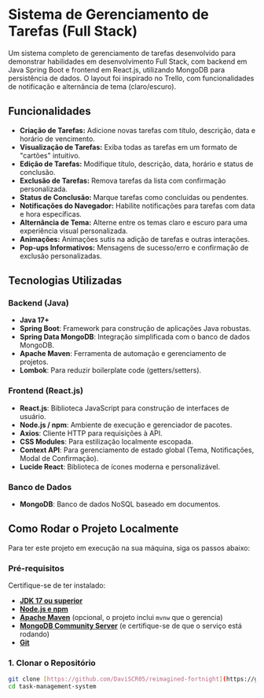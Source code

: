 # Sistema de Gerenciamento de Tarefas (Full Stack)

Um sistema completo de gerenciamento de tarefas desenvolvido para demonstrar habilidades em desenvolvimento Full Stack, com backend em Java Spring Boot e frontend em React.js, utilizando MongoDB para persistência de dados. O layout foi inspirado no Trello, com funcionalidades de notificação e alternância de tema (claro/escuro).

## Funcionalidades

* **Criação de Tarefas:** Adicione novas tarefas com título, descrição, data e horário de vencimento.
* **Visualização de Tarefas:** Exiba todas as tarefas em um formato de "cartões" intuitivo.
* **Edição de Tarefas:** Modifique título, descrição, data, horário e status de conclusão.
* **Exclusão de Tarefas:** Remova tarefas da lista com confirmação personalizada.
* **Status de Conclusão:** Marque tarefas como concluídas ou pendentes.
* **Notificações do Navegador:** Habilite notificações para tarefas com data e hora específicas.
* **Alternância de Tema:** Alterne entre os temas claro e escuro para uma experiência visual personalizada.
* **Animações:** Animações sutis na adição de tarefas e outras interações.
* **Pop-ups Informativos:** Mensagens de sucesso/erro e confirmação de exclusão personalizadas.

## Tecnologias Utilizadas

### Backend (Java)
* **Java 17+**
* **Spring Boot**: Framework para construção de aplicações Java robustas.
* **Spring Data MongoDB**: Integração simplificada com o banco de dados MongoDB.
* **Apache Maven**: Ferramenta de automação e gerenciamento de projetos.
* **Lombok**: Para reduzir boilerplate code (getters/setters).

### Frontend (React.js)
* **React.js**: Biblioteca JavaScript para construção de interfaces de usuário.
* **Node.js / npm**: Ambiente de execução e gerenciador de pacotes.
* **Axios**: Cliente HTTP para requisições à API.
* **CSS Modules**: Para estilização localmente escopada.
* **Context API**: Para gerenciamento de estado global (Tema, Notificações, Modal de Confirmação).
* **Lucide React**: Biblioteca de ícones moderna e personalizável.

### Banco de Dados
* **MongoDB**: Banco de dados NoSQL baseado em documentos.

## Como Rodar o Projeto Localmente

Para ter este projeto em execução na sua máquina, siga os passos abaixo:

### Pré-requisitos

Certifique-se de ter instalado:
* [**JDK 17 ou superior**](https://www.oracle.com/java/technologies/downloads/)
* [**Node.js e npm**](https://nodejs.org/en/download/)
* [**Apache Maven**](https://maven.apache.org/download.cgi) (opcional, o projeto inclui `mvnw` que o gerencia)
* [**MongoDB Community Server**](https://www.mongodb.com/try/download/community) (e certifique-se de que o serviço está rodando)
* [**Git**](https://git-scm.com/downloads)

### 1. Clonar o Repositório

```bash
git clone [https://github.com/DaviSCR05/reimagined-fortnight](https://github.com/DaviSCR05/reimagined-fortnight)
cd task-management-system